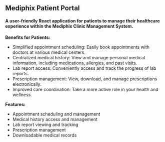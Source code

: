 ## Mediphix Patient Portal
#### A user-friendly React application for patients to manage their healthcare experience within the Mediphix Clinic Management System.


**Benefits for Patients:**

- Simplified appointment scheduling: Easily book appointments with doctors at various medical centers.
- Centralized medical history: View and manage personal medical information, including medications, allergies, and past visits.
- Lab report access: Conveniently access and track the progress of lab reports.
- Prescription management: View, download, and manage prescriptions electronically.
- Improved care coordination: Take a more active role in your health and wellness.

**Features:**

- Appointment scheduling and management
- Medical history access and management
- Lab report viewing and tracking
- Prescription management
- Downloadable medical records